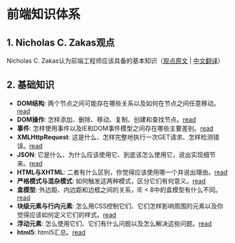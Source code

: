 # 前端知识体系

## 1. Nicholas C. Zakas观点

Nicholas C. Zakas认为前端工程师应该具备的基本知识（[观点原文](http://www.nczonline.net/blog/2010/01/05/interviewing-the-front-end-engineer/) | [中文翻译](http://www.cnblogs.com/yizuierguo/archive/2010/02/04/1663767.html)）

## 2. 基础知识

* __DOM结构__: 两个节点之间可能存在哪些关系以及如何在节点之间任意移动。[read](part1/DOM-structure)
* __DOM操作__: 怎样添加、删除、移动、复制、创建和查找节点。[read](part1/DOM-manipulation)
* __事件__: 怎样使用事件以及IE和DOM事件模型之间存在哪些主要差别。[read](part1/Event)
* __XMLHttpRequest__: 这是什么、怎样完整地执行一次GET请求、怎样检测错误。[read](part1/XMLHttpRequest)
* __JSON__: 它是什么、为什么应该使用它、到底该怎么使用它，说出实现细节来。[read](part1/JSON)
* __HTML与XHTML__: 二者有什么区别，你觉得应该使用哪一个并说出理由。[read](part1/XHTML-HTML)
* __严格模式与混杂模式__: 如何触发这两种模式，区分它们有何意义。[read](part1/浏览器模式)
* __盒模型__: 外边距、内边距和边框之间的关系，IE < 8中的盒模型有什么不同。[read](part1/Box)
* __块级元素与行内元素__: 怎么用CSS控制它们、它们怎样影响周围的元素以及你觉得应该如何定义它们的样式。[read](part1/Block-Inline)
* __浮动元素__: 怎么使用它们、它们有什么问题以及怎么解决这些问题。[read](part1/Float)
* __html5__: html5汇总。[read](part1/html5)







